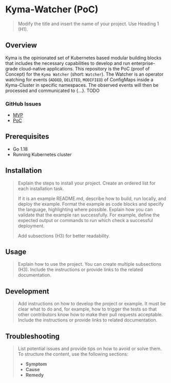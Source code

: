 
# Kyma-Watcher (PoC)

> Modify the title and insert the name of your project. Use Heading 1 (H1).

## Overview

Kyma is the opinionated set of Kubernetes based modular building blocks that includes the necessary capabilities to develop and run enterprise-grade cloud-native applications. This repository is the PoC (proof of Concept) for the `Kyma Watcher` (short: `Watcher`). The Watcher is an operator watching for events (`ADDED`, `DELETED`, `MODIFIED`) of ConfigMaps inside a Kyma-Cluster in specific namespaces. The observed events will then be processed and communicated to {...}.
TODO

### GitHub Issues
- [MVP](https://github.com/kyma-project/kyma-operator/issues/33)
- [PoC](https://github.com/kyma-project/kyma-operator/issues/10)
## Prerequisites

- Go 1.18
- Running Kubernetes cluster

## Installation

> Explain the steps to install your project. Create an ordered list for each installation task.
>
> If it is an example README.md, describe how to build, run locally, and deploy the example. Format the example as code blocks and specify the language, highlighting where possible. Explain how you can validate that the example ran successfully. For example, define the expected output or commands to run which check a successful deployment.
>
> Add subsections (H3) for better readability.

## Usage

> Explain how to use the project. You can create multiple subsections (H3). Include the instructions or provide links to the related documentation.

## Development

> Add instructions on how to develop the project or example. It must be clear what to do and, for example, how to trigger the tests so that other contributors know how to make their pull requests acceptable. Include the instructions or provide links to related documentation.

## Troubleshooting

> List potential issues and provide tips on how to avoid or solve them. To structure the content, use the following sections:
>
> - **Symptom**
> - **Cause**
> - **Remedy**
